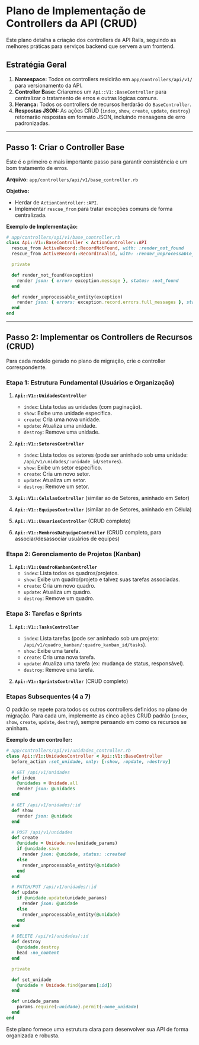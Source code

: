 # Plano de Implementação de Controllers da API (CRUD)

Este plano detalha a criação dos controllers da API Rails, seguindo as melhores práticas para serviços backend que servem a um frontend.

## Estratégia Geral

1.  **Namespace:** Todos os controllers residirão em `app/controllers/api/v1/` para versionamento da API.
2.  **Controller Base:** Criaremos um `Api::V1::BaseController` para centralizar o tratamento de erros e outras lógicas comuns.
3.  **Herança:** Todos os controllers de recursos herdarão do `BaseController`.
4.  **Respostas JSON:** As ações CRUD (`index`, `show`, `create`, `update`, `destroy`) retornarão respostas em formato JSON, incluindo mensagens de erro padronizadas.

---

## Passo 1: Criar o Controller Base

Este é o primeiro e mais importante passo para garantir consistência e um bom tratamento de erros.

**Arquivo:** `app/controllers/api/v1/base_controller.rb`

**Objetivo:**
- Herdar de `ActionController::API`.
- Implementar `rescue_from` para tratar exceções comuns de forma centralizada.

**Exemplo de Implementação:**
```ruby
# app/controllers/api/v1/base_controller.rb
class Api::V1::BaseController < ActionController::API
  rescue_from ActiveRecord::RecordNotFound, with: :render_not_found
  rescue_from ActiveRecord::RecordInvalid, with: :render_unprocessable_entity

  private

  def render_not_found(exception)
    render json: { error: exception.message }, status: :not_found
  end

  def render_unprocessable_entity(exception)
    render json: { errors: exception.record.errors.full_messages }, status: :unprocessable_entity
  end
end
```

---

## Passo 2: Implementar os Controllers de Recursos (CRUD)

Para cada modelo gerado no plano de migração, crie o controller correspondente.

### Etapa 1: Estrutura Fundamental (Usuários e Organização)

1.  **`Api::V1::UnidadesController`**
    - `index`: Lista todas as unidades (com paginação).
    - `show`: Exibe uma unidade específica.
    - `create`: Cria uma nova unidade.
    - `update`: Atualiza uma unidade.
    - `destroy`: Remove uma unidade.

2.  **`Api::V1::SetoresController`**
    - `index`: Lista todos os setores (pode ser aninhado sob uma unidade: `/api/v1/unidades/:unidade_id/setores`).
    - `show`: Exibe um setor específico.
    - `create`: Cria um novo setor.
    - `update`: Atualiza um setor.
    - `destroy`: Remove um setor.

3.  **`Api::V1::CelulasController`** (similar ao de Setores, aninhado em Setor)
4.  **`Api::V1::EquipesController`** (similar ao de Setores, aninhado em Célula)
5.  **`Api::V1::UsuariosController`** (CRUD completo)
6.  **`Api::V1::MembrosDaEquipeController`** (CRUD completo, para associar/desassociar usuários de equipes)

### Etapa 2: Gerenciamento de Projetos (Kanban)

1.  **`Api::V1::QuadroKanbanController`**
    - `index`: Lista todos os quadros/projetos.
    - `show`: Exibe um quadro/projeto e talvez suas tarefas associadas.
    - `create`: Cria um novo quadro.
    - `update`: Atualiza um quadro.
    - `destroy`: Remove um quadro.

### Etapa 3: Tarefas e Sprints

1.  **`Api::V1::TasksController`**
    - `index`: Lista tarefas (pode ser aninhado sob um projeto: `/api/v1/quadro_kanban/:quadro_kanban_id/tasks`).
    - `show`: Exibe uma tarefa.
    - `create`: Cria uma nova tarefa.
    - `update`: Atualiza uma tarefa (ex: mudança de status, responsável).
    - `destroy`: Remove uma tarefa.

2.  **`Api::V1::SprintsController`** (CRUD completo)

### Etapas Subsequentes (4 a 7)

O padrão se repete para todos os outros controllers definidos no plano de migração. Para cada um, implemente as cinco ações CRUD padrão (`index`, `show`, `create`, `update`, `destroy`), sempre pensando em como os recursos se aninham.

**Exemplo de um controller:**

```ruby
# app/controllers/api/v1/unidades_controller.rb
class Api::V1::UnidadesController < Api::V1::BaseController
  before_action :set_unidade, only: [:show, :update, :destroy]

  # GET /api/v1/unidades
  def index
    @unidades = Unidade.all
    render json: @unidades
  end

  # GET /api/v1/unidades/:id
  def show
    render json: @unidade
  end

  # POST /api/v1/unidades
  def create
    @unidade = Unidade.new(unidade_params)
    if @unidade.save
      render json: @unidade, status: :created
    else
      render_unprocessable_entity(@unidade)
    end
  end

  # PATCH/PUT /api/v1/unidades/:id
  def update
    if @unidade.update(unidade_params)
      render json: @unidade
    else
      render_unprocessable_entity(@unidade)
    end
  end

  # DELETE /api/v1/unidades/:id
  def destroy
    @unidade.destroy
    head :no_content
  end

  private

  def set_unidade
    @unidade = Unidade.find(params[:id])
  end

  def unidade_params
    params.require(:unidade).permit(:nome_unidade)
  end
end
```

Este plano fornece uma estrutura clara para desenvolver sua API de forma organizada e robusta.
